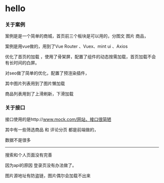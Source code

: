 # hello

### 关于案例

案例是是一个简单的商城，首页前三个板块是可以用的，分图文  图片 商品，

案例是用vue做的，用到了Vue Router 、Vuex、mint ui 、Axios

优化了首页的加载 ，使用了骨架屏，配置了组件的动态按需加载，首页加载不会有长时间的白屏。

对seo做了简单的优化，配置了预渲染插件，

其中图片列表用到了图片懒加载

商品列表用到了上滑刷新，下滑加载

### 关于接口

接口使用的是http://www.mock.com/网站，接口很简陋

其中有一些筛选商品 和 评论分页 都是前端做的，

数据不是很多

------

搜索和个人页面没有完善 

因为api的原因 登录页没有办法做了。

图片源地址有防盗链，图片偶尔会加载不出来
